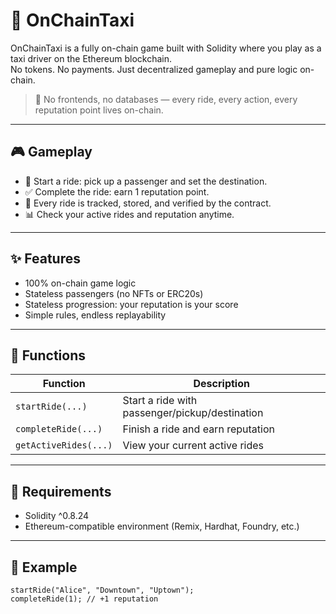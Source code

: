 # 🚕 OnChainTaxi  
  
OnChainTaxi is a fully on-chain game built with Solidity where you play as a taxi driver on the Ethereum blockchain.    
No tokens. No payments. Just decentralized gameplay and pure logic on-chain.    
     
> 🛑 No frontends, no databases — every ride, every action, every reputation point lives on-chain.    
  
---  
  
## 🎮 Gameplay   
  
- 🚖 Start a ride: pick up a passenger and set the destination.    
- ✅ Complete the ride: earn 1 reputation point.   
- 🧠 Every ride is tracked, stored, and verified by the contract.  
- 📊 Check your active rides and reputation anytime.   

---

## ✨ Features

- 100% on-chain game logic
- Stateless passengers (no NFTs or ERC20s)  
- Stateless progression: your reputation is your score 
- Simple rules, endless replayability

---

## 🔧 Functions

| Function           | Description                                 |
|--------------------|---------------------------------------------|
| `startRide(...)`   | Start a ride with passenger/pickup/destination |
| `completeRide(...)`| Finish a ride and earn reputation           |
| `getActiveRides(...)` | View your current active rides           |

---

## 🔐 Requirements

- Solidity ^0.8.24
- Ethereum-compatible environment (Remix, Hardhat, Foundry, etc.)

---

## 🧪 Example

```solidity
startRide("Alice", "Downtown", "Uptown");
completeRide(1); // +1 reputation
